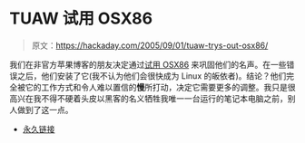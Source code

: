 # TUAW 试用 OSX86

> 原文：<https://hackaday.com/2005/09/01/tuaw-trys-out-osx86/>

我们在非官方苹果博客的朋友决定通过[试用 OSX86](http://www.tuaw.com/2005/09/01/my-day-in-the-mactel-underground-installing-os-x86/) 来巩固他们的名声。在一些错误之后，他们安装了它(我不认为他们会很快成为 Linux 的皈依者)。结论？他们完全被它的工作方式和令人难以置信的**慢**所打动，决定它需要更多的调整。我只是很高兴在我不得不硬着头皮以黑客的名义牺牲我唯一一台运行的笔记本电脑之前，别人做到了这一点。

*   [永久链接](http://www.tuaw.com/2005/09/01/my-day-in-the-mactel-underground-installing-os-x86/)